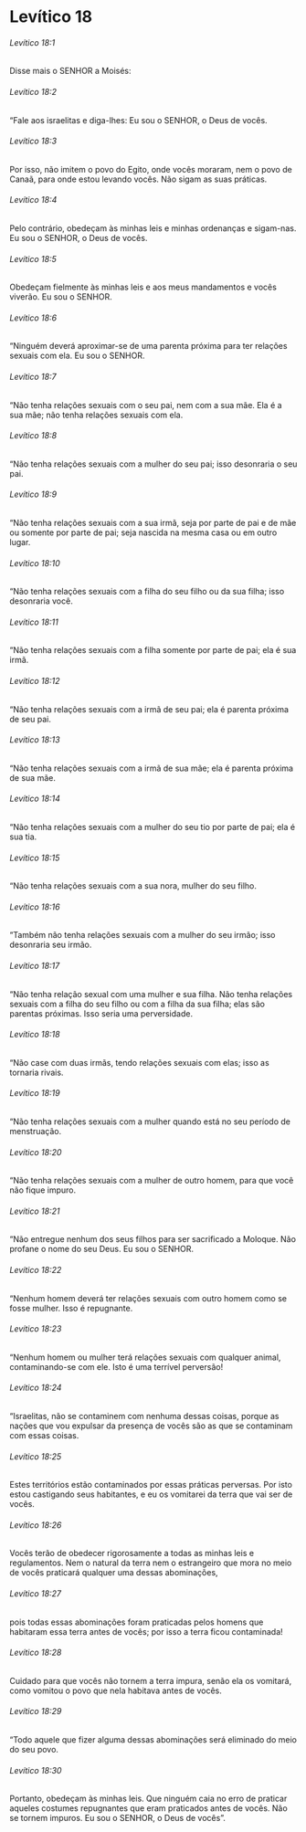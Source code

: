 # Levítico 18

###### Levítico 18:1

Disse mais o SENHOR a Moisés:

###### Levítico 18:2

“Fale aos israelitas e diga-lhes: Eu sou o SENHOR, o Deus de vocês.

###### Levítico 18:3

Por isso, não imitem o povo do Egito, onde vocês moraram, nem o povo de Canaã, para onde estou levando vocês. Não sigam as suas práticas.

###### Levítico 18:4

Pelo contrário, obedeçam às minhas leis e minhas ordenanças e sigam-nas. Eu sou o SENHOR, o Deus de vocês.

###### Levítico 18:5

Obedeçam fielmente às minhas leis e aos meus mandamentos e vocês viverão. Eu sou o SENHOR.

###### Levítico 18:6

“Ninguém deverá aproximar-se de uma parenta próxima para ter relações sexuais com ela. Eu sou o SENHOR.

###### Levítico 18:7

“Não tenha relações sexuais com o seu pai, nem com a sua mãe. Ela é a sua mãe; não tenha relações sexuais com ela.

###### Levítico 18:8

“Não tenha relações sexuais com a mulher do seu pai; isso desonraria o seu pai.

###### Levítico 18:9

“Não tenha relações sexuais com a sua irmã, seja por parte de pai e de mãe ou somente por parte de pai; seja nascida na mesma casa ou em outro lugar.

###### Levítico 18:10

“Não tenha relações sexuais com a filha do seu filho ou da sua filha; isso desonraria você.

###### Levítico 18:11

“Não tenha relações sexuais com a filha somente por parte de pai; ela é sua irmã.

###### Levítico 18:12

“Não tenha relações sexuais com a irmã de seu pai; ela é parenta próxima de seu pai.

###### Levítico 18:13

“Não tenha relações sexuais com a irmã de sua mãe; ela é parenta próxima de sua mãe.

###### Levítico 18:14

“Não tenha relações sexuais com a mulher do seu tio por parte de pai; ela é sua tia.

###### Levítico 18:15

“Não tenha relações sexuais com a sua nora, mulher do seu filho.

###### Levítico 18:16

“Também não tenha relações sexuais com a mulher do seu irmão; isso desonraria seu irmão.

###### Levítico 18:17

“Não tenha relação sexual com uma mulher e sua filha. Não tenha relações sexuais com a filha do seu filho ou com a filha da sua filha; elas são parentas próximas. Isso seria uma perversidade.

###### Levítico 18:18

“Não case com duas irmãs, tendo relações sexuais com elas; isso as tornaria rivais.

###### Levítico 18:19

“Não tenha relações sexuais com a mulher quando está no seu período de menstruação.

###### Levítico 18:20

“Não tenha relações sexuais com a mulher de outro homem, para que você não fique impuro.

###### Levítico 18:21

“Não entregue nenhum dos seus filhos para ser sacrificado a Moloque. Não profane o nome do seu Deus. Eu sou o SENHOR.

###### Levítico 18:22

“Nenhum homem deverá ter relações sexuais com outro homem como se fosse mulher. Isso é repugnante.

###### Levítico 18:23

“Nenhum homem ou mulher terá relações sexuais com qualquer animal, contaminando-se com ele. Isto é uma terrível perversão!

###### Levítico 18:24

“Israelitas, não se contaminem com nenhuma dessas coisas, porque as nações que vou expulsar da presença de vocês são as que se contaminam com essas coisas.

###### Levítico 18:25

Estes territórios estão contaminados por essas práticas perversas. Por isto estou castigando seus habitantes, e eu os vomitarei da terra que vai ser de vocês.

###### Levítico 18:26

Vocês terão de obedecer rigorosamente a todas as minhas leis e regulamentos. Nem o natural da terra nem o estrangeiro que mora no meio de vocês praticará qualquer uma dessas abominações,

###### Levítico 18:27

pois todas essas abominações foram praticadas pelos homens que habitaram essa terra antes de vocês; por isso a terra ficou contaminada!

###### Levítico 18:28

Cuidado para que vocês não tornem a terra impura, senão ela os vomitará, como vomitou o povo que nela habitava antes de vocês.

###### Levítico 18:29

“Todo aquele que fizer alguma dessas abominações será eliminado do meio do seu povo.

###### Levítico 18:30

Portanto, obedeçam às minhas leis. Que ninguém caia no erro de praticar aqueles costumes repugnantes que eram praticados antes de vocês. Não se tornem impuros. Eu sou o SENHOR, o Deus de vocês”.

